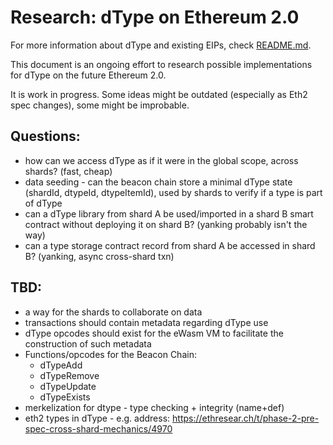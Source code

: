 # Research: dType on Ethereum 2.0

For more information about dType and existing EIPs, check [README.md](../README.md).

This document is an ongoing effort to research possible implementations for dType on the future Ethereum 2.0.

It is work in progress. Some ideas might be outdated (especially as Eth2 spec changes), some might be improbable.

## Questions:
- how can we access dType as if it were in the global scope, across shards? (fast, cheap)
- data seeding - can the beacon chain store a minimal dType state (shardId, dtypeId, dtypeItemId), used by shards to verify if a type is part of dType
- can a dType library from shard A be used/imported in a shard B smart contract without deploying it on shard B? (yanking probably isn't the way)
- can a type storage contract record from shard A be accessed in shard B? (yanking, async cross-shard txn)



## TBD:
- a way for the shards to collaborate on data
- transactions should contain metadata regarding dType use
- dType opcodes should exist for the eWasm VM to facilitate the construction of such metadata
- Functions/opcodes for the Beacon Chain:
    - dTypeAdd <shard> <dtype> <dtype item>
    - dTypeRemove <shard> <dtype> <dtype item>
    - dTypeUpdate <shard> <dtype> <dtype item1> <dtype item2>
    - dTypeExists <shard> <dtype> <dtype item>
- merkelization for dtype - type checking + integrity (name+def)
- eth2 types in dType - e.g. address: https://ethresear.ch/t/phase-2-pre-spec-cross-shard-mechanics/4970
